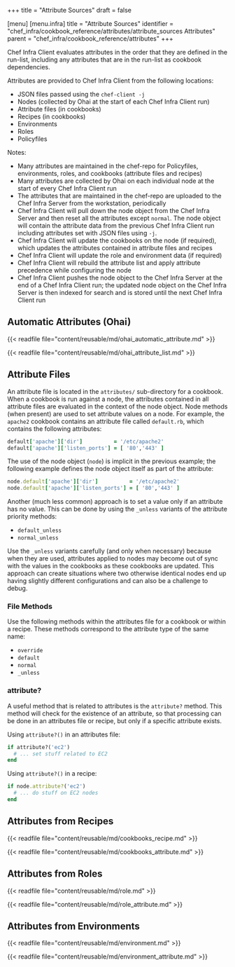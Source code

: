 +++
title = "Attribute Sources"
draft = false

[menu]
  [menu.infra]
    title = "Attribute Sources"
    identifier = "chef_infra/cookbook_reference/attributes/attribute_sources Attributes"
    parent = "chef_infra/cookbook_reference/attributes"
+++
<!-- markdownlint-disable-file MD036 -->

Chef Infra Client evaluates attributes in the order that they are defined in the
run-list, including any attributes that are in the run-list as
cookbook dependencies.

Attributes are provided to Chef Infra Client from the following
locations:

- JSON files passed using the `chef-client -j`
- Nodes (collected by Ohai at the start of each Chef Infra Client run)
- Attribute files (in cookbooks)
- Recipes (in cookbooks)
- Environments
- Roles
- Policyfiles

Notes:

- Many attributes are maintained in the chef-repo for Policyfiles,
    environments, roles, and cookbooks (attribute files and recipes)
- Many attributes are collected by Ohai on each individual node at the
    start of every Chef Infra Client run
- The attributes that are maintained in the chef-repo are uploaded to
    the Chef Infra Server from the workstation, periodically
- Chef Infra Client will pull down the node object from the Chef Infra
    Server and then reset all the attributes except `normal`. The node
    object will contain the attribute data from the previous Chef Infra
    Client run including attributes set with JSON files using `-j`.
- Chef Infra Client will update the cookbooks on the node (if
    required), which updates the attributes contained in attribute files
    and recipes
- Chef Infra Client will update the role and environment data (if
    required)
- Chef Infra Client will rebuild the attribute list and apply
    attribute precedence while configuring the node
- Chef Infra Client pushes the node object to the Chef Infra Server at
    the end of a Chef Infra Client run; the updated node object on the
    Chef Infra Server is then indexed for search and is stored until the
    next Chef Infra Client run

## Automatic Attributes (Ohai)

{{< readfile file="content/reusable/md/ohai_automatic_attribute.md" >}}

{{< readfile file="content/reusable/md/ohai_attribute_list.md" >}}

## Attribute Files

An attribute file is located in the `attributes/` sub-directory for a
cookbook. When a cookbook is run against a node, the attributes
contained in all attribute files are evaluated in the context of the
node object. Node methods (when present) are used to set attribute
values on a node. For example, the `apache2` cookbook contains an
attribute file called `default.rb`, which contains the following
attributes:

```ruby
default['apache']['dir']          = '/etc/apache2'
default['apache']['listen_ports'] = [ '80','443' ]
```

The use of the node object (`node`) is implicit in the previous example;
the following example defines the node object itself as part of the
attribute:

```ruby
node.default['apache']['dir']          = '/etc/apache2'
node.default['apache']['listen_ports'] = [ '80','443' ]
```

Another (much less common) approach is to set a value only if an
attribute has no value. This can be done by using the `_unless` variants
of the attribute priority methods:

- `default_unless`
- `normal_unless`

Use the `_unless` variants carefully (and only when necessary) because
when they are used, attributes applied to nodes may become out of sync
with the values in the cookbooks as these cookbooks are updated. This
approach can create situations where two otherwise identical nodes end
up having slightly different configurations and can also be a challenge
to debug.

### File Methods

Use the following methods within the attributes file for a cookbook or within a recipe. These methods correspond to the attribute type of the same name:

- `override`
- `default`
- `normal`
- `_unless`

### attribute?

A useful method that is related to attributes is the `attribute?`
method. This method will check for the existence of an attribute, so
that processing can be done in an attributes file or recipe, but only if
a specific attribute exists.

Using `attribute?()` in an attributes file:

```ruby
if attribute?('ec2')
  # ... set stuff related to EC2
end
```

Using `attribute?()` in a recipe:

```ruby
if node.attribute?('ec2')
  # ... do stuff on EC2 nodes
end
```

## Attributes from Recipes

{{< readfile file="content/reusable/md/cookbooks_recipe.md" >}}

{{< readfile file="content/reusable/md/cookbooks_attribute.md" >}}

## Attributes from Roles

{{< readfile file="content/reusable/md/role.md" >}}

{{< readfile file="content/reusable/md/role_attribute.md" >}}

## Attributes from Environments

{{< readfile file="content/reusable/md/environment.md" >}}

{{< readfile file="content/reusable/md/environment_attribute.md" >}}
